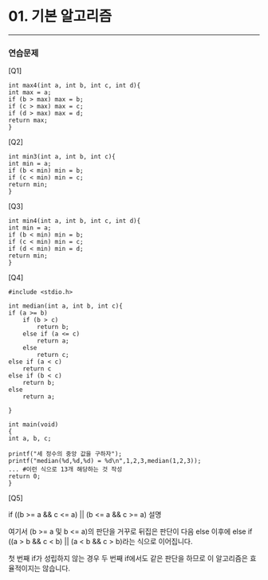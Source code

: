 # 01. 기본 알고리즘

------

### 연습문제 

[Q1]

```} 
int max4(int a, int b, int c, int d){
int max = a;
if (b > max) max = b;
if (c > max) max = c;
if (d > max) max = d;
return max;
}
```

[Q2]

```
int min3(int a, int b, int c){
int min = a;
if (b < min) min = b;
if (c < min) min = c;
return min;
}
```

[Q3]

```
int min4(int a, int b, int c, int d){
int min = a;
if (b < min) min = b;
if (c < min) min = c;
if (d < min) min = d;
return min;
}
```

[Q4]

```
#include <stdio.h>

int median(int a, int b, int c){
if (a >= b)
	if (b > c)
		return b;
	else if (a <= c)
		return a;
	else
		return c;
else if (a < c)
	return c
else if (b < c)
	return b;
else
	return a;
		
}

int main(void)
{
int a, b, c;

printf("세 정수의 중앙 값을 구하자");
printf("median(%d,%d,%d) = %d\n",1,2,3,median(1,2,3));
... #이런 식으로 13개 해당하는 것 작성
return 0;
}
```

[Q5]

if ((b >= a && c <= a) || (b <= a && c >= a) 설명

여기서 (b >= a 및 b <= a)의 판단을 거꾸로 뒤집은 판단이 다음 else 이후에 else if ((a > b && c < b) || (a < b && c > b)라는 식으로 이어집니다.  

첫 번째 if가 성립하지 않는 경우 두 번째 if에서도 같은 판단을 하므로 이 알고리즘은 효율적이지는 않습니다.
